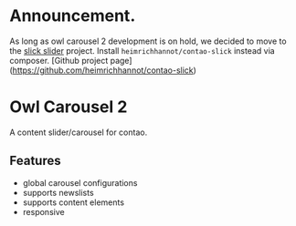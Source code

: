 # Announcement.

As long as owl carousel 2 development is on hold, we decided to move to the [slick slider](http://kenwheeler.github.io/slick/) project. Install `heimrichhannot/contao-slick` instead via composer. [Github project page] (https://github.com/heimrichhannot/contao-slick)

# Owl Carousel 2

A content slider/carousel for contao.

## Features

- global carousel configurations
- supports newslists
- supports content elements
- responsive

